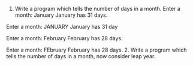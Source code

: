 1. Write a program which tells the number of days in a month.
  Enter a month: January
  January has 31 days.

  Enter a month: JANUARY
  January has 31 day

  Enter a month: February
  February has 28 days.

  Enter a month: FEbruary
  February has 28 days.
2. Write a program which tells the number of days in a month, now consider leap year.